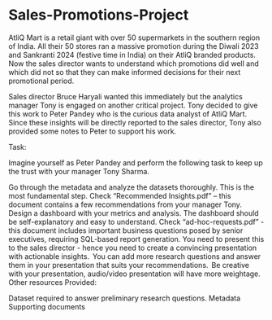 # Sales-Promotions-Project
AtliQ Mart is a retail giant with over 50 supermarkets in the southern region of India. All their 50 stores ran a massive promotion during the Diwali 2023 and Sankranti 2024 (festive time in India) on their AtliQ branded products. Now the sales director wants to understand which promotions did well and which did not so that they can make informed decisions for their next promotional period.  

Sales director Bruce Haryali wanted this immediately but the analytics manager Tony is engaged on another critical project. Tony decided to give this work to Peter Pandey who is the curious data analyst of AtliQ Mart. Since these insights will be directly reported to the sales director, Tony also provided some notes to Peter to support his work.

Task: 

Imagine yourself as Peter Pandey and perform the following task to keep up the trust with your manager Tony Sharma. 

Go through the metadata and analyze the datasets thoroughly. This is the most fundamental step. 
Check “Recommended Insights.pdf” – this document contains a few recommendations from your manager Tony.  
Design a dashboard with your metrics and analysis. The dashboard should be self-explanatory and easy to understand.
Check “ad-hoc-requests.pdf” - this document includes important business questions posed by senior executives, requiring SQL-based report generation.
You need to present this to the sales director - hence you need to create a convincing presentation with actionable insights.  
You can add more research questions and answer them in your presentation that suits your recommendations.  
Be creative with your presentation, audio/video presentation will have more weightage.   
Other resources Provided:

Dataset required to answer preliminary research questions.
Metadata
Supporting documents
